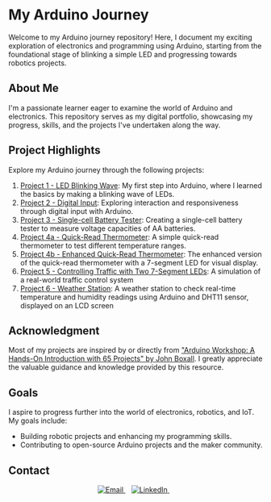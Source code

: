 # My Arduino Journey
Welcome to my Arduino journey repository! Here, I document my exciting exploration of electronics and programming using Arduino, starting from the foundational stage of blinking a simple LED and progressing towards robotics projects.

## About Me
I'm a passionate learner eager to examine the world of Arduino and electronics. This repository serves as my digital portfolio, showcasing my progress, skills, and the projects I've undertaken along the way.

## Project Highlights
Explore my Arduino journey through the following projects:
1. [Project 1 - LED Blinking Wave](Projects/P1/README.md): My first step into Arduino, where I learned the basics by making a blinking wave of LEDs.
2. [Project 2 - Digital Input](Projects/P2/README.md): Exploring interaction and responsiveness through digital input with Arduino.
3. [Project 3 - Single-cell Battery Tester](Projects/P3/README.md): Creating a single-cell battery tester to measure voltage capacities of AA batteries.
4. [Project 4a - Quick-Read Thermometer](Projects/P4a/README.md): A simple quick-read thermometer to test different temperature ranges.
5. [Project 4b - Enhanced Quick-Read Thermometer](Projects/P4b/README.md): The enhanced version of the quick-read thermometer with a 7-segment LED for visual display.
6. [Project 5 - Controlling Traffic with Two 7-Segment LEDs](Projects/P5/README.md): A simulation of a real-world traffic control system
7. [Project 6 - Weather Station](Projects/P6/README.md): A weather station to check real-time temperature and humidity readings using Arduino and DHT11 sensor, displayed on an LCD screen

## Acknowledgment
Most of my projects are inspired by or directly from ["Arduino Workshop: A Hands-On Introduction with 65 Projects" by John Boxall](https://nostarch.com/arduino-workshop-2nd-edition). I greatly appreciate the valuable guidance and knowledge provided by this resource.

## Goals
I aspire to progress further into the world of electronics, robotics, and IoT. My goals include:
- Building robotic projects and enhancing my programming skills.
- Contributing to open-source Arduino projects and the maker community.

## Contact
<p align="center">
  <a href="mailto:iyke.zusi@gmail.com">
    <img src="https://img.shields.io/badge/Email-%23D14836.svg?&style=for-the-badge&logo=gmail&logoColor=white" alt="Email">
  </a>&nbsp;&nbsp;
  <a href="https://www.linkedin.com/in/iomozusi/">
    <img src="https://img.shields.io/badge/LinkedIn-%230077B5.svg?&style=for-the-badge&logo=linkedin&logoColor=white" alt="LinkedIn">
  </a>&nbsp;&nbsp;
</p>
